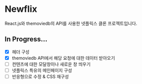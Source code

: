 # Newflix
React.js와 themoviedb의 API를 사용한 넷플릭스 클론 프로젝트입니다.


## In Progress...
- [x] 헤더 구성
- [x] themoviedb API에서 해당 요청에 대한 데이터 받아오기
- [ ] 컨텐츠에 대한 모달창이나 새로운 창 띄우기
- [ ] 넷플릭스 특유의 메인페이지 구성
- [ ] 반응형으로 수정 & CSS 재구성
